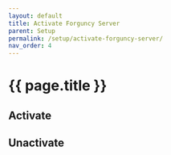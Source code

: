 ```yaml
---
layout: default
title: Activate Forguncy Server
parent: Setup
permalink: /setup/activate-forguncy-server/
nav_order: 4
---
```


# {{ page.title }}

## Activate


## Unactivate


